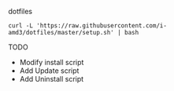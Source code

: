 dotfiles

```
curl -L 'https://raw.githubusercontent.com/i-amd3/dotfiles/master/setup.sh' | bash
```

TODO

* Modify install script
* Add Update script
* Add Uninstall script


